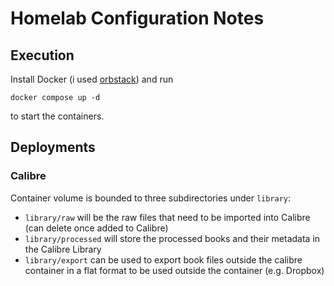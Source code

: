 # Homelab Configuration Notes

## Execution

Install Docker (i used [orbstack](https://orbstack.dev/)) and run
```
docker compose up -d
```
to start the containers.

## Deployments

### Calibre

Container volume is bounded to three subdirectories under `library`:

- `library/raw` will be the raw files that need to be imported into Calibre (can delete once added to Calibre)
- `library/processed` will store the processed books and their metadata in the Calibre Library
- `library/export` can be used to export book files outside the calibre container in a flat format to be used outside the container (e.g. Dropbox)
